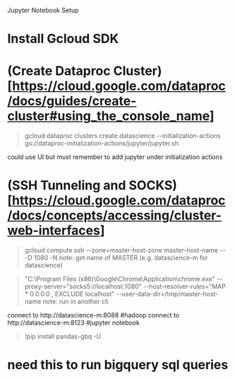 

Jupyter Notebook Setup

# Install Gcloud SDK 

# (Create Dataproc Cluster)[https://cloud.google.com/dataproc/docs/guides/create-cluster#using_the_console_name]
 
> gcloud dataproc clusters create datascience --initialization-actions gs://dataproc-initialization-actions/jupyter/jupyter.sh

could use UI but must remember to add jupyter under initialization actions

# (SSH Tunneling and SOCKS)[https://cloud.google.com/dataproc/docs/concepts/accessing/cluster-web-interfaces]

> gcloud compute ssh --zone=master-host-zone master-host-name -- -D 1080 -N
note: get name of MASTER (e.g. datascience-m for datascience)

> "C:\Program Files (x86)\Google\Chrome\Application\chrome.exe" --proxy-server="socks5://localhost:1080" --host-resolver-rules="MAP * 0.0.0.0 , EXCLUDE localhost" --user-data-dir=/tmp/master-host-name
note: run in another cli

connect to http://datascience-m:8088 #hadoop
connect to http://datascience-m:8123 #jupyter notebook

> !pip install pandas-gbq -U
# need this to run bigquery sql queries